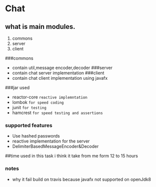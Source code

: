 # Chat 

## what is main modules.
1. commons   
2. server
3. client

###commons 
- contain util,message encoder,decoder
###server 
- contain chat server implementation
###client 
- contain chat client implementation using javafx


###jar used
- reactor-core `reactive implemntation`
- lombok `for speed coding`
- junit  `for testing`
- hamcrest `for speed testing and assertions`

### supported features
- Use hashed passwords
- reactive implementation for the server
- DelimiterBasedMessageEncoder&Decoder


##time used in this task 
i think it take from me form 12 to 15 hours


### notes
- why it fail build on travis
because javafx not supported on openJdk8 
